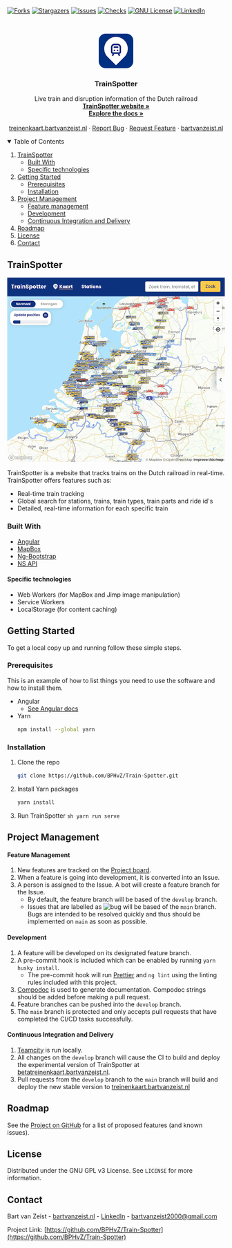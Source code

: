 <!-- PROJECT SHIELDS -->

[![Forks][forks-shield]][forks-url]
[![Stargazers][stars-shield]][stars-url]
[![Issues][issues-shield]][issues-url]
[![Checks][checks-shield]][issues-url]
[![GNU License][license-shield]][license-url]
[![LinkedIn][linkedin-shield]][linkedin-url]

<!-- PROJECT LOGO -->
<br />
<p align="center">
  <a href="https://github.com/BPHvZ/Train-Spotter">
    <img src="readme-images/logo-blue.png" alt="Logo" width="80" height="80">
  </a>

  <h3 align="center">TrainSpotter</h3>

  <p align="center">
    Live train and disruption information of the Dutch railroad
    <br />
    <a href="https://treinenkaart.bartvanzeist.nl"><strong>TrainSpotter website »</strong></a>
    <br />
    <a href="https://bphvz.github.io/Train-Spotter/"><strong>Explore the docs »</strong></a>
    <br />
    <br />
    <a href="https://treinenkaart.bartvanzeist.nl">treinenkaart.bartvanzeist.nl</a>
    ·
    <a href="https://github.com/BPHvZ/Train-Spotter/issues">Report Bug</a>
    ·
    <a href="https://github.com/BPHvZ/Train-Spotter/issues">Request Feature</a>
·
    <a href="https://bartvanzeist.nl">bartvanzeist.nl</a>
  </p>
</p>

<!-- TABLE OF CONTENTS -->
<details open="open">
  <summary>Table of Contents</summary>
  <ol>
    <li>
      <a href="#trainspotter-1">TrainSpotter</a>
      <ul>
        <li><a href="#built-with">Built With</a></li>
        <li><a href="#specific-technologies">Specific technologies</a></li>
      </ul>
    </li>
    <li>
      <a href="#getting-started">Getting Started</a>
      <ul>
        <li><a href="#prerequisites">Prerequisites</a></li>
        <li><a href="#installation">Installation</a></li>
      </ul>
    </li>
    <li>
      <a href="#project-management">Project Management</a>
      <ul>
        <li><a href="#feature-management">Feature management</a></li>
        <li><a href="#development">Development</a></li>
        <li><a href="#continuous-integration-and-delivery">Continuous Integration and Delivery</a></li>
      </ul>
    </li>
    <li><a href="#roadmap">Roadmap</a></li>
    <li><a href="#license">License</a></li>
    <li><a href="#contact">Contact</a></li>
  </ol>
</details>

<!-- TrainSpotter -->

## TrainSpotter

[![TrainSpotter Screen Shot][product-screenshot]](https://example.com)

TrainSpotter is a website that tracks trains on the Dutch railroad in real-time.
TrainSpotter offers features such as:

-   Real-time train tracking
-   Global search for stations, trains, train types, train parts and ride id's
-   Detailed, real-time information for each specific train

### Built With

-   [Angular](https://angular.io/)
-   [MapBox](https://www.mapbox.com/)
-   [Ng-Bootstrap](https://ng-bootstrap.github.io/#/home)
-   [NS API](https://apiportal.ns.nl/)

#### Specific technologies

-   Web Workers (for MapBox and Jimp image manipulation)
-   Service Workers
-   LocalStorage (for content caching)

<!-- GETTING STARTED -->

## Getting Started

To get a local copy up and running follow these simple steps.

### Prerequisites

This is an example of how to list things you need to use the software and how to install them.

-   Angular
    -   [See Angular docs](https://angular.io/guide/setup-local)
-   Yarn
    ```sh
    npm install --global yarn
    ```

### Installation

1. Clone the repo
    ```sh
    git clone https://github.com/BPHvZ/Train-Spotter.git
    ```
2. Install Yarn packages
    ```sh
    yarn install
    ```
3. Run TrainSpotter
`sh yarn run serve `
   <!-- Project Management -->

## Project Management

#### Feature Management

1. New features are tracked on the [Project board][project-board].
2. When a feature is going into development, it is converted into an Issue.
3. A person is assigned to the Issue. A bot will create a feature branch for the Issue.
    - By default, the feature branch will be based of the `develop` branch.
    - Issues that are labelled as ![bug](https://img.shields.io/github/labels/BPHvZ/Train-Spotter/bug) will be based of the `main` branch.  
      Bugs are intended to be resolved quickly and thus should be implemented on `main` as soon as possible.

#### Development

1. A feature will be developed on its designated feature branch.
2. A pre-commit hook is included which can be enabled by running `yarn husky install`.
    - The pre-commit hook will run [Prettier](https://prettier.io/) and `ng lint` using the linting rules included with this project.
3. [Compodoc](https://compodoc.app/) is used to generate documentation. Compodoc strings should be added before making a pull request.
4. Feature branches can be pushed into the `develop` branch.
5. The `main` branch is protected and only accepts pull requests that have completed the CI/CD tasks successfully.

#### Continuous Integration and Delivery

1. [Teamcity](https://www.jetbrains.com/teamcity/) is run locally.
2. All changes on the `develop` branch will cause the CI to build and deploy the experimental version of TrainSpotter at [betatreinenkaart.bartvanzeist.nl](https://betatreinenkaart.bartvanzeist.nl).
3. Pull requests from the `develop` branch to the `main` branch will build and deploy the new stable version to [treinenkaart.bartvanzeist.nl](https://treinenkaart.bartvanzeist.nl)

<!-- ROADMAP -->

## Roadmap

See the [Project on GitHub][project-board] for a list of proposed features (and known issues).

<!-- LICENSE -->

## License

Distributed under the GNU GPL v3 License. See `LICENSE` for more information.

<!-- CONTACT -->

## Contact

Bart van Zeist - [bartvanzeist.nl](https://bartvanzeist.nl) - [LinkedIn][linkedin-url] - bartvanzeist2000@gmail.com

Project Link: [https://github.com/BPHvZ/Train-Spotter](https://github.com/BPHvZ/Train-Spotter)

<!-- MARKDOWN LINKS & IMAGES -->
<!-- https://www.markdownguide.org/basic-syntax/#reference-style-links -->

[forks-shield]: https://img.shields.io/github/forks/BPHvZ/Train-Spotter.svg?style=for-the-badge
[forks-url]: https://github.com/BPHvZ/Train-Spotter/network/members
[stars-shield]: https://img.shields.io/github/stars/BPHvZ/Train-Spotter.svg?style=for-the-badge
[stars-url]: https://github.com/BPHvZ/Train-Spotter/stargazers
[issues-shield]: https://img.shields.io/github/issues/BPHvZ/Train-Spotter.svg?style=for-the-badge
[issues-url]: https://github.com/BPHvZ/Train-Spotter/issues
[checks-shield]: https://img.shields.io/github/checks-status/BPHvZ/Train-Spotter/main.svg?style=for-the-badge
[license-shield]: https://img.shields.io/badge/License-GPL%20v3-blue.svg?style=for-the-badge
[license-url]: https://github.com/BPHvZ/Train-Spotter/blob/main/LICENSE
[linkedin-shield]: https://img.shields.io/badge/-LinkedIn-black.svg?style=for-the-badge&logo=linkedin&colorB=555
[linkedin-url]: https://linkedin.com/in/bart-van-zeist-543442193
[product-screenshot]: readme-images/trainspotter.png
[project-board]: https://github.com/BPHvZ/Train-Spotter/projects/1
